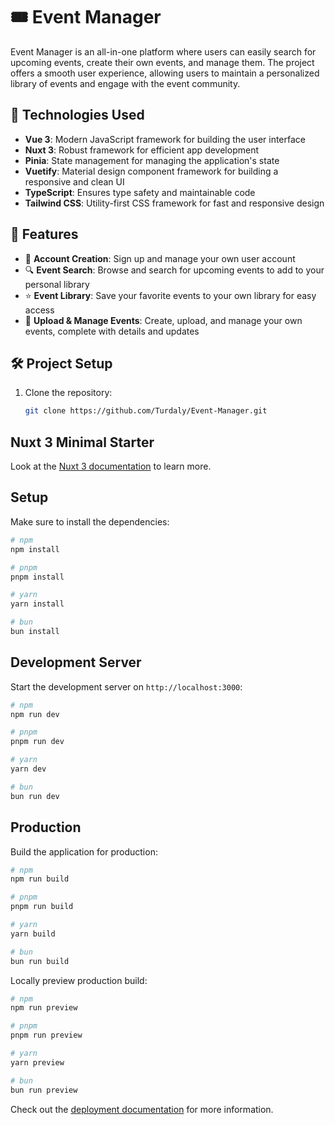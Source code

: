 # 🎟️ Event Manager

Event Manager is an all-in-one platform where users can easily search for upcoming events, create their own events, and manage them. The project offers a smooth user experience, allowing users to maintain a personalized library of events and engage with the event community.

## 🚀 Technologies Used

- **Vue 3**: Modern JavaScript framework for building the user interface
- **Nuxt 3**: Robust framework for efficient app development
- **Pinia**: State management for managing the application's state
- **Vuetify**: Material design component framework for building a responsive and clean UI
- **TypeScript**: Ensures type safety and maintainable code
- **Tailwind CSS**: Utility-first CSS framework for fast and responsive design

  

## 📱 Features

- 🔐 **Account Creation**: Sign up and manage your own user account
- 🔍 **Event Search**: Browse and search for upcoming events to add to your personal library
- ⭐ **Event Library**: Save your favorite events to your own library for easy access
- 🎉 **Upload & Manage Events**: Create, upload, and manage your own events, complete with details and updates

## 🛠️ Project Setup

1. Clone the repository:
   ```bash
   git clone https://github.com/Turdaly/Event-Manager.git


## Nuxt 3 Minimal Starter

Look at the [Nuxt 3 documentation](https://nuxt.com/docs/getting-started/introduction) to learn more.

## Setup

Make sure to install the dependencies:

```bash
# npm
npm install

# pnpm
pnpm install

# yarn
yarn install

# bun
bun install
```

## Development Server

Start the development server on `http://localhost:3000`:

```bash
# npm
npm run dev

# pnpm
pnpm run dev

# yarn
yarn dev

# bun
bun run dev
```

## Production

Build the application for production:

```bash
# npm
npm run build

# pnpm
pnpm run build

# yarn
yarn build

# bun
bun run build
```

Locally preview production build:

```bash
# npm
npm run preview

# pnpm
pnpm run preview

# yarn
yarn preview

# bun
bun run preview
```

Check out the [deployment documentation](https://nuxt.com/docs/getting-started/deployment) for more information.
